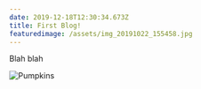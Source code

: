 ```yaml
---
date: 2019-12-18T12:30:34.673Z
title: First Blog!
featuredimage: /assets/img_20191022_155458.jpg
---
```

Blah blah

![Pumpkins](/assets/img_20191024_195158.jpg "Pumpkins")
